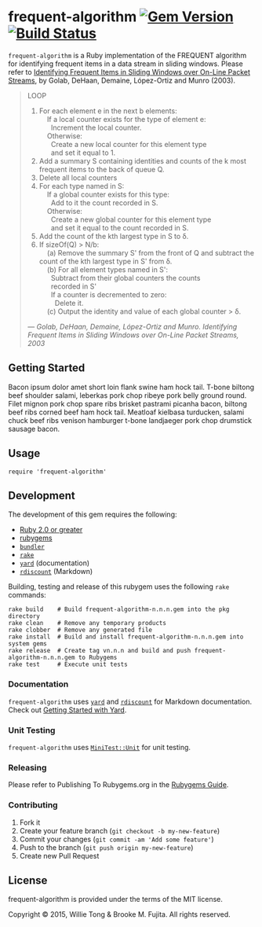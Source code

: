 # frequent-algorithm [![Gem Version](https://badge.fury.io/rb/frequent-algorithm.svg)](http://badge.fury.io/rb/frequent-algorithm) [![Build Status](https://travis-ci.org/buruzaemon/frequent-algorithm.svg)](https://travis-ci.org/buruzaemon/frequent-algorithm)

`frequent-algorithm` is a Ruby implementation of the FREQUENT algorithm
for identifying frequent items in a data stream in sliding windows.
Please refer to [Identifying Frequent Items in Sliding Windows over On-Line
Packet Streams](http://erikdemaine.org/papers/SlidingWindow_IMC2003/), by
Golab, DeHaan, Demaine, L&#243;pez-Ortiz and Munro (2003).

> LOOP<br/>
> 1. For each element e in the next b elements:<br/>
> &nbsp;&nbsp;&nbsp;&nbsp;If a local counter exists for the type of element e:<br/>
> &nbsp;&nbsp;&nbsp;&nbsp;&nbsp;&nbsp;Increment the local counter.<br/>
> &nbsp;&nbsp;&nbsp;&nbsp;Otherwise:<br/>
> &nbsp;&nbsp;&nbsp;&nbsp;&nbsp;&nbsp;Create a new local counter for this element type<br/>
> &nbsp;&nbsp;&nbsp;&nbsp;&nbsp;&nbsp;and set it equal to 1.<br/>
> 2. Add a summary S containing identities and counts of the k most frequent items to the back of queue Q.
> 3. Delete all local counters
> 4. For each type named in S:<br/>
> &nbsp;&nbsp;&nbsp;&nbsp;If a global counter exists for this type:<br/>
> &nbsp;&nbsp;&nbsp;&nbsp;&nbsp;&nbsp;Add to it the count recorded in S.<br/>
> &nbsp;&nbsp;&nbsp;&nbsp;Otherwise:<br/>
> &nbsp;&nbsp;&nbsp;&nbsp;&nbsp;&nbsp;Create a new global counter for this element type<br/>
> &nbsp;&nbsp;&nbsp;&nbsp;&nbsp;&nbsp;and set it equal to the count recorded in S.<br/>
> 5. Add the count of the kth largest type in S to δ.<br/>
> 6. If sizeOf(Q) > N/b:<br/>
> &nbsp;&nbsp;&nbsp;&nbsp;(a) Remove the summary S' from the front of Q and subtract the count of the kth largest type in S' from δ.<br/>
> &nbsp;&nbsp;&nbsp;&nbsp;(b) For all element types named in S':<br/>
> &nbsp;&nbsp;&nbsp;&nbsp;&nbsp;&nbsp;Subtract from their global counters the counts<br/>
> &nbsp;&nbsp;&nbsp;&nbsp;&nbsp;&nbsp;recorded in S'<br/>
> &nbsp;&nbsp;&nbsp;&nbsp;&nbsp;&nbsp;If a counter is decremented to zero:<br/>
> &nbsp;&nbsp;&nbsp;&nbsp;&nbsp;&nbsp;&nbsp;&nbsp;Delete it.<br/>
> &nbsp;&nbsp;&nbsp;&nbsp;(c) Output the identity and value of each global counter > δ.
>
> &mdash; <cite>Golab, DeHaan, Demaine, López-Ortiz and Munro. Identifying Frequent Items in Sliding Windows over On-Line Packet Streams, 2003</cite>

## Getting Started

Bacon ipsum dolor amet short loin flank swine ham hock tail. T-bone biltong
beef shoulder salami, leberkas pork chop ribeye pork belly ground round. Filet
mignon pork chop spare ribs brisket pastrami picanha bacon, biltong beef ribs
corned beef ham hock tail. Meatloaf kielbasa turducken, salami chuck beef ribs
venison hamburger t-bone landjaeger pork chop drumstick sausage bacon.


## Usage

    require 'frequent-algorithm'

## Development 

The development of this gem requires the following:

* [Ruby 2.0 or greater](https://www.ruby-lang.org/en/)
* [rubygems](https://rubygems.org/pages/download)
* [`bundler`](https://github.com/bundler/bundler)
* [`rake`](https://github.com/ruby/rake)
* [`yard`](https://rubygems.org/gems/yard) (documentation)
* [`rdiscount`](https://rubygems.org/gems/rdiscount) (Markdown)

Building, testing and release of this rubygem uses the following
`rake` commands:


    rake build    # Build frequent-algorithm-n.n.n.gem into the pkg directory
    rake clean    # Remove any temporary products
    rake clobber  # Remove any generated file
    rake install  # Build and install frequent-algorithm-n.n.n.gem into system gems
    rake release  # Create tag vn.n.n and build and push frequent-algorithm-n.n.n.gem to Rubygems
    rake test     # Execute unit tests


### Documentation

`frequent-algorithm` uses [`yard`](https://rubygems.org/gems/yard) and
[`rdiscount`](https://rubygems.org/gems/rdiscount) for Markdown documentation.
Check out [Getting Started with
Yard](http://www.rubydoc.info/gems/yard/file/docs/GettingStarted.md).

### Unit Testing

`frequent-algorithm` uses
[`MiniTest::Unit`](https://github.com/seattlerb/minitest) for
unit testing.

### Releasing

Please refer to Publishing To Rubygems.org in the
[Rubygems Guide](http://guides.rubygems.org/make-your-own-gem/).

### Contributing

1. Fork it
2. Create your feature branch (`git checkout -b my-new-feature`)
3. Commit your changes (`git commit -am 'Add some feature'`)
4. Push to the branch (`git push origin my-new-feature`)
5. Create new Pull Request


## License

frequent-algorithm is provided under the terms of the MIT license.

Copyright &copy; 2015, Willie Tong &amp; Brooke M. Fujita. All rights reserved.
